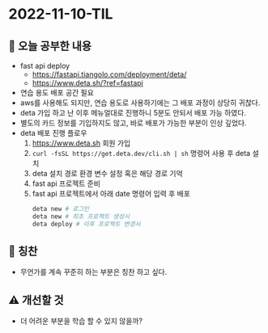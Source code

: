# 2022-11-10-TIL

## 📝 오늘 공부한 내용
- fast api deploy
    - https://fastapi.tiangolo.com/deployment/deta/
    - https://www.deta.sh/?ref=fastapi
- 연습 용도 배포 공간 필요
- aws를 사용해도 되지만, 연습 용도로 사용하기에는 그 배포 과정이 상당히 귀찮다.
- deta 가입 하고 난 이후 메뉴얼대로 진행하니 5분도 안되서 배포 가능 하였다.
- 별도의 카드 정보를 기입하지도 않고, 바로 배포가 가능한 부분이 인상 깊었다.
- deta 배포 진행 플로우
    1. https://www.deta.sh 회원 가입
    2. `curl -fsSL https://get.deta.dev/cli.sh | sh` 명령어 사용 후 deta 설치
    3. deta 설치 경로 환경 변수 설정 혹은 해당 경로 기억
    4. fast api 프로젝트 준비
    5. fast api 프로젝트에서 아래 date 명령어 입력 후 배포
        ```sh
        deta new # 로그인
        deta new # 최초 프로젝트 생성시
        deta deploy # 이후 프로젝트 변경시       
        ```

## 👏 칭찬
- 무언가를 계속 꾸준히 하는 부분은 칭찬 하고 싶다.

## ⚠️ 개선할 것
- 더 어려운 부분을 학습 할 수 있지 않을까?